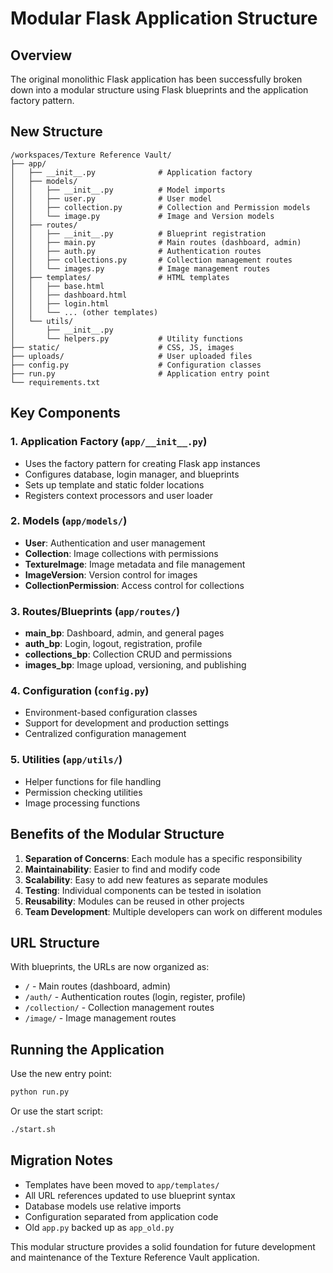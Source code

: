 # Modular Flask Application Structure

## Overview
The original monolithic Flask application has been successfully broken down into a modular structure using Flask blueprints and the application factory pattern.

## New Structure

```
/workspaces/Texture Reference Vault/
├── app/
│   ├── __init__.py              # Application factory
│   ├── models/
│   │   ├── __init__.py          # Model imports
│   │   ├── user.py              # User model
│   │   ├── collection.py        # Collection and Permission models
│   │   └── image.py             # Image and Version models
│   ├── routes/
│   │   ├── __init__.py          # Blueprint registration
│   │   ├── main.py              # Main routes (dashboard, admin)
│   │   ├── auth.py              # Authentication routes
│   │   ├── collections.py       # Collection management routes
│   │   └── images.py            # Image management routes
│   ├── templates/               # HTML templates
│   │   ├── base.html
│   │   ├── dashboard.html
│   │   ├── login.html
│   │   └── ... (other templates)
│   └── utils/
│       ├── __init__.py
│       └── helpers.py           # Utility functions
├── static/                      # CSS, JS, images
├── uploads/                     # User uploaded files
├── config.py                    # Configuration classes
├── run.py                       # Application entry point
└── requirements.txt

```

## Key Components

### 1. Application Factory (`app/__init__.py`)
- Uses the factory pattern for creating Flask app instances
- Configures database, login manager, and blueprints
- Sets up template and static folder locations
- Registers context processors and user loader

### 2. Models (`app/models/`)
- **User**: Authentication and user management
- **Collection**: Image collections with permissions
- **TextureImage**: Image metadata and file management
- **ImageVersion**: Version control for images
- **CollectionPermission**: Access control for collections

### 3. Routes/Blueprints (`app/routes/`)
- **main_bp**: Dashboard, admin, and general pages
- **auth_bp**: Login, logout, registration, profile
- **collections_bp**: Collection CRUD and permissions
- **images_bp**: Image upload, versioning, and publishing

### 4. Configuration (`config.py`)
- Environment-based configuration classes
- Support for development and production settings
- Centralized configuration management

### 5. Utilities (`app/utils/`)
- Helper functions for file handling
- Permission checking utilities
- Image processing functions

## Benefits of the Modular Structure

1. **Separation of Concerns**: Each module has a specific responsibility
2. **Maintainability**: Easier to find and modify code
3. **Scalability**: Easy to add new features as separate modules
4. **Testing**: Individual components can be tested in isolation
5. **Reusability**: Modules can be reused in other projects
6. **Team Development**: Multiple developers can work on different modules

## URL Structure

With blueprints, the URLs are now organized as:

- `/` - Main routes (dashboard, admin)
- `/auth/` - Authentication routes (login, register, profile)
- `/collection/` - Collection management routes
- `/image/` - Image management routes

## Running the Application

Use the new entry point:

```bash
python run.py
```

Or use the start script:

```bash
./start.sh
```

## Migration Notes

- Templates have been moved to `app/templates/`
- All URL references updated to use blueprint syntax
- Database models use relative imports
- Configuration separated from application code
- Old `app.py` backed up as `app_old.py`

This modular structure provides a solid foundation for future development and maintenance of the Texture Reference Vault application.
